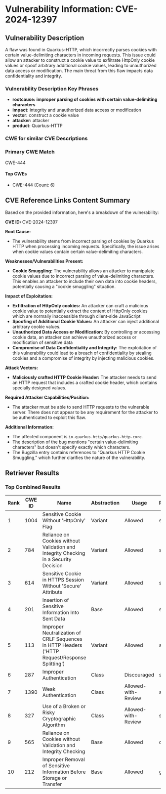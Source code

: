 # Vulnerability Information: CVE-2024-12397

## Vulnerability Description
A flaw was found in Quarkus-HTTP, which incorrectly parses cookies with certain value-delimiting characters in incoming requests. This issue could allow an attacker to construct a cookie value to exfiltrate HttpOnly cookie values or spoof arbitrary additional cookie values, leading to unauthorized data access or modification. The main threat from this flaw impacts data confidentiality and integrity.

### Vulnerability Description Key Phrases
- **rootcause:** **improper parsing of cookies with certain value-delimiting characters**
- **impact:** integrity and unauthorized data access or modification
- **vector:** construct a cookie value
- **attacker:** attacker
- **product:** Quarkus-HTTP

### CWE for similar CVE Descriptions
### Primary CWE Match
CWE-444

#### Top CWEs
- CWE-444 (Count: 6)

## CVE Reference Links Content Summary
Based on the provided information, here's a breakdown of the vulnerability:

**CVE ID:** CVE-2024-12397

**Root Cause:**
- The vulnerability stems from incorrect parsing of cookies by Quarkus HTTP when processing incoming requests. Specifically, the issue arises when cookie values contain certain value-delimiting characters.

**Weaknesses/Vulnerabilities Present:**
- **Cookie Smuggling:** The vulnerability allows an attacker to manipulate cookie values due to incorrect parsing of value-delimiting characters. This enables an attacker to include their own data into cookie headers, potentially causing a "cookie smuggling" situation.

**Impact of Exploitation:**
- **Exfiltration of HttpOnly cookies:** An attacker can craft a malicious cookie value to potentially extract the content of HttpOnly cookies which are normally inaccessible through client-side JavaScript
- **Spoofing of Additional Cookie Values:** An attacker can inject additional arbitrary cookie values.
- **Unauthorized Data Access or Modification:** By controlling or accessing cookie data, an attacker can achieve unauthorized access or modification of sensitive data
- **Compromise of Data Confidentiality and Integrity:** The exploitation of this vulnerability could lead to a breach of confidentiality by stealing cookies and a compromise of integrity by injecting malicious cookies.

**Attack Vectors:**
- **Maliciously crafted HTTP Cookie Header:** The attacker needs to send an HTTP request that includes a crafted cookie header, which contains specially designed values.

**Required Attacker Capabilities/Position:**
- The attacker must be able to send HTTP requests to the vulnerable server. There does not appear to be any requirement for the attacker to be authenticated to exploit this flaw.

**Additional Information:**
- The affected component is `io.quarkus.http/quarkus-http-core`.
- The description of the bug mentions "certain value-delimiting characters" but doesn't specify exactly which characters.
- The Bugzilla entry contains references to "Quarkus HTTP Cookie Smuggling," which further clarifies the nature of the vulnerability.

## Retriever Results

### Top Combined Results

| Rank | CWE ID | Name | Abstraction | Usage  | Retrievers | Individual Scores |
|------|--------|------|-------------|-------|------------|-------------------|
| 1 | 1004 | Sensitive Cookie Without 'HttpOnly' Flag | Variant | Allowed | sparse | 0.419 |
| 2 | 784 | Reliance on Cookies without Validation and Integrity Checking in a Security Decision | Variant | Allowed | sparse | 0.373 |
| 3 | 614 | Sensitive Cookie in HTTPS Session Without 'Secure' Attribute | Variant | Allowed | sparse | 0.367 |
| 4 | 201 | Insertion of Sensitive Information Into Sent Data | Base | Allowed | sparse | 0.358 |
| 5 | 113 | Improper Neutralization of CRLF Sequences in HTTP Headers ('HTTP Request/Response Splitting') | Variant | Allowed | sparse | 0.353 |
| 6 | 287 | Improper Authentication | Class | Discouraged | sparse | 0.339 |
| 7 | 1390 | Weak Authentication | Class | Allowed-with-Review | sparse | 0.338 |
| 8 | 327 | Use of a Broken or Risky Cryptographic Algorithm | Class | Allowed-with-Review | sparse | 0.330 |
| 9 | 565 | Reliance on Cookies without Validation and Integrity Checking | Base | Allowed | dense | 0.598 |
| 10 | 212 | Improper Removal of Sensitive Information Before Storage or Transfer | Base | Allowed | graph | 0.002 |

